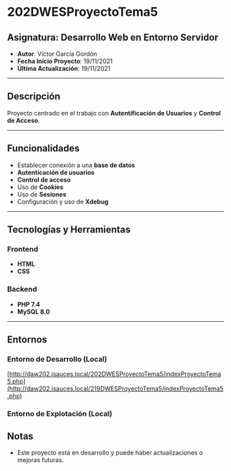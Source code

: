 # 202DWESProyectoTema5

## Asignatura: Desarrollo Web en Entorno Servidor

- **Autor**: Víctor García Gordón
- **Fecha Inicio Proyecto**: 19/11/2021
- **Última Actualización**: 19/11/2021

---

## Descripción

Proyecto centrado en el trabajo con **Autentificación de Usuarios** y **Control de Acceso**.

---

## Funcionalidades

- Establecer conexión a una **base de datos**
- **Autenticación de usuarios**
- **Control de acceso**
- Uso de **Cookies**
- Uso de **Sesiones**
- Configuración y uso de **Xdebug**

---

## Tecnologías y Herramientas

### Frontend

- **HTML**
- **CSS**

### Backend

- **PHP 7.4**
- **MySQL 8.0**

---

## Entornos

### Entorno de Desarrollo (Local)

[http://daw202.isauces.local/202DWESProyectoTema5/indexProyectoTema5.php](http://daw202.isauces.local/219DWESProyectoTema5/indexProyectoTema5.php)

### Entorno de Explotación (Local)


## Notas

- Este proyecto está en desarrollo y puede haber actualizaciones o mejoras futuras.

